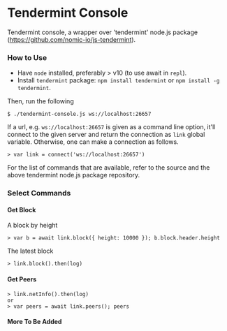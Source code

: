 # Tendermint Console

Tendermint console, a wrapper over 'tendermint' node.js package (https://github.com/nomic-io/js-tendermint).

### How to Use

* Have `node` installed, preferably &gt; v10 (to use await in `repl`).
* Install `tendermint` package: `npm install tendermint` or `npm install -g tendermint`.

Then, run the following

    $ ./tendermint-console.js ws://localhost:26657

If a url, e.g. `ws://localhost:26657` is given as a command line option, it'll connect to the given server and return the connection as `link` global variable. Otherwise, one can make a connection as follows.

    > var link = connect('ws://localhost:26657')

For the list of commands that are available, refer to the source and the above tendermint node.js package repository.

### Select Commands

#### Get Block

A block by height

    > var b = await link.block({ height: 10000 }); b.block.header.height

The latest block

    > link.block().then(log)

#### Get Peers

    > link.netInfo().then(log)
    or
    > var peers = await link.peers(); peers

#### More To Be Added

